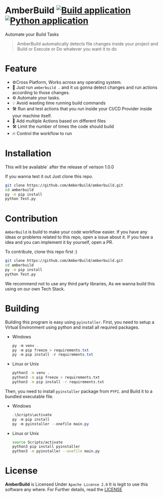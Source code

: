 # AmberBuild [![Build application](https://github.com/AmberBuild/amberbuild/actions/workflows/build_app.yml/badge.svg)](https://github.com/AmberBuild/amberbuild/actions/workflows/build_app.yml) [![Python application](https://github.com/AmberBuild/amberbuild/actions/workflows/test-app.yml/badge.svg)](https://github.com/AmberBuild/amberbuild/actions/workflows/python-app.yml)
Automate your Build Tasks
> AmberBuild automatically detects file changes inside your project and Build or Execute or Do whatever you want it to do

# Feature
- ⚙️Cross Platform, Works across any operating system.
- 🎇 Just run `amberbuild .` and it us gonna detect changes and run actions according to those changes.
- ⚙️ Automate your tasks.
- 💡 Avoid wasting time running build commands
- 🛠️ Run and test actions that you run inside your CI/CD Provider inside your machine itself.
- 📃 Add multiple Actions based on different files
- 🛠️ Limit the number of times the code should build
- 🔥 Control the workflow to run

# Installation
This will be available` after the release of verison 1.0.0

If you wanna test it out Just clone this repo.
```sh
git clone https://github.com/AmberBuild/amberbuild.git
cd amberbuild
py -m pip install
python Test.py
```

# Contribution
`AmberBuild` is build to make your code workflow easier.
If you have any ideas or problems related to this repo, open a issue about it.
If you have a idea and you can implement it by yourself, open a PR.

To contribute, clone this repo first :)
```sh
git clone https://github.com/AmberBuild/amberbuild.git
cd amberbuild
py -m pip install
python Test.py
```

We recommend not to use any third party libraries, As we wanna build this using on our own Tech Stack.

# Building
Building this program is easy using `pyinstaller`.
First, you need to setup a Virtual Environment using python and install all required packages.
- Windows

    ```ps1
    py -m venv .
    py -m pip freeze > requirements.txt
    py -m pip install -r requirements.txt
    ```
- Linux or Unix
    ```sh
    python3 -m venv .
    python3 -m pip freeze > requirements.txt
    python3 -m pip install -r requirements.txt
    ```
Then, you need to install `pyinstaller` package from `PYPI`.
and Build it to a bundled executable file.
- Windows

    ```ps1
    .\Scripts\activate
    py -m pip install
    py -m pyinstaller --onefile main.py
    ```
- Linux or Unix
    ```sh
    source Scripts/activate
    python3 pip install pyinstaller
    python3 -m pyinstaller --onefile main.py
    ```

# License
**AmberBuild** is Licensed Under `Apache License 2.0`
It is legit to use this software any where.
For Further details, read the [LICENSE](https://github.com/AmberBuild/amberbuild/blob/LICENSE)
